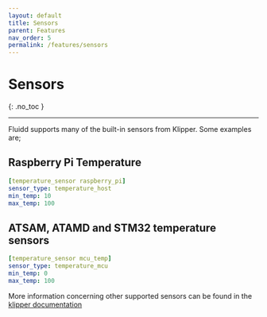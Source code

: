 ```yaml
---
layout: default
title: Sensors
parent: Features
nav_order: 5
permalink: /features/sensors
---
```


# Sensors
{: .no_toc }

---

Fluidd supports many of the built-in sensors from Klipper. Some examples are;

## Raspberry Pi Temperature

```yaml
[temperature_sensor raspberry_pi]
sensor_type: temperature_host
min_temp: 10
max_temp: 100
```

## ATSAM, ATAMD and STM32 temperature sensors

```yaml
[temperature_sensor mcu_temp]
sensor_type: temperature_mcu
min_temp: 0
max_temp: 100
```

More information concerning other supported sensors can be found in the
[klipper documentation](http://klipper3d.org)
